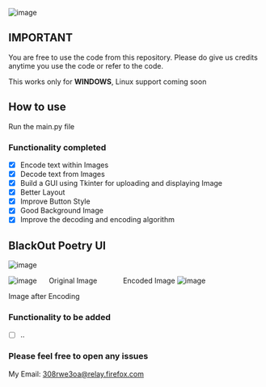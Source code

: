 ![image](https://user-images.githubusercontent.com/45201620/97779863-fabacf80-1ba6-11eb-8b9b-be9c91aa9176.png)
## IMPORTANT
You are free to use the code from this repository. Please do give us credits anytime you use the code or refer to the code.

This works only for **WINDOWS**, Linux support coming soon
## How to use
Run the main.py file

### Functionality completed 
- [x] Encode text within Images
- [x] Decode text from Images
- [x] Build a GUI using Tkinter for uploading and displaying Image 
- [x] Better Layout
- [x] Improve Button Style
- [x] Good Background Image
- [x] Improve the decoding and encoding algorithm

## BlackOut Poetry UI
![image](https://user-images.githubusercontent.com/45201620/113385517-eb35f180-93a5-11eb-9dcc-ddddcc1dd28e.png)

![image](https://user-images.githubusercontent.com/45201620/113386250-7794e400-93a7-11eb-963c-9504d6b1c0e9.png)
 &nbsp;                   &nbsp; &nbsp;Original Image &nbsp; &nbsp; &nbsp; &nbsp;  &nbsp; &nbsp; Encoded Image
![image](https://user-images.githubusercontent.com/45201620/113386652-51bc0f00-93a8-11eb-94ec-7fce58d6814e.png)

Image after Encoding
### Functionality to be added 
- [ ] ..

### Please feel free to open any issues
My Email: 308rwe3oa@relay.firefox.com
